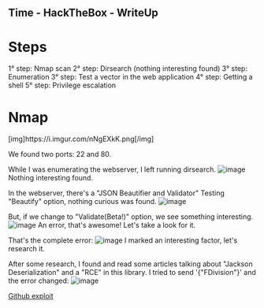 <script src="https://www.hackthebox.eu/badge/36120"></script>

<h2>Time - HackTheBox - WriteUp</h2>


<h1>Steps</h1>

1° step: Nmap scan
2° step: Dirsearch (nothing interesting found)
3° step: Enumeration
3° step: Test a vector in the web application
4° step: Getting a shell
5° step: Privilege escalation


<h1>Nmap</h1>
[img]https://i.imgur.com/nNgEXkK.png[/img]

We found two ports: 22 and 80.

While I was enumerating the webserver, I left running dirsearch.
![image](https://imgur.com/iFMN0Fv)
Nothing interesting found.


In the webserver, there's a "JSON Beautifier and Validator"
Testing "Beautify" option, nothing curious was found.
![image](https://imgur.com/oXxi1e0)

But, if we change to "Validate(Beta!)" option, we see something interesting.
![image](https://imgur.com/Ya1EBHq)
An error, that's awesome! Let's take a look for it.

That's the complete error:
![image](https://imgur.com/nGsqPqX)
I marked an interesting factor, let's research it.


After some research, I found and read some articles talking about "Jackson Deserialization" and a "RCE" in this library.
I tried to send '{"FDivision"}' and the error changed:
![image](https://imgur.com/TMCdfOe)

[Github exploit](https://github.com/jas502n/CVE-2019-12384)
